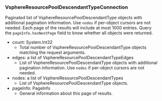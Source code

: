 ### VsphereResourcePoolDescendantTypeConnection
Paginated list of VsphereResourcePoolDescendantType objects with additional pagination information. Use `nodes` if per-object cursors are not needed. Each page of the results will include at most 1000 entries. Query the `pageInfo.hasNextPage` field to know whether all objects were returned.

- count: System.Int32
  - Total number of VsphereResourcePoolDescendantType objects matching the request arguments.
- edges: a list of VsphereResourcePoolDescendantTypeEdges
  - List of VsphereResourcePoolDescendantType objects with additional pagination information. Use `nodes` if per-object cursors are not needed.
- nodes: a list of VsphereResourcePoolDescendantTypes
  - List of VsphereResourcePoolDescendantType objects.
- pageInfo: PageInfo
  - General information about this page of results.
